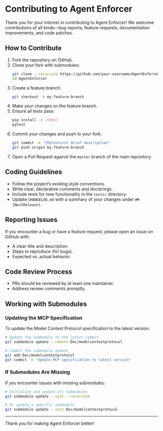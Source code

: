 # Contributing to Agent Enforcer

Thank you for your interest in contributing to Agent Enforcer! We welcome contributions of all kinds—bug reports, feature requests, documentation improvements, and code patches.

## How to Contribute

1. Fork the repository on GitHub.
2. Clone your fork with submodules:
    ```bash
    git clone --recursive https://github.com/your-username/AgentEnforcer.git
    cd AgentEnforcer
    ```
3. Create a feature branch:
    ```bash
    git checkout -b my-feature-branch
    ```
4. Make your changes on the feature branch.
5. Ensure all tests pass:
    ```bash
    pip install -e .[dev]
    pytest
    ```
6. Commit your changes and push to your fork:
    ```bash
    git commit -m "[MyFeature] Brief description"
    git push origin my-feature-branch
    ```
7. Open a Pull Request against the `master` branch of the main repository.

## Coding Guidelines

-   Follow the project’s existing style conventions.
-   Write clear, declarative comments and docstrings.
-   Include tests for new functionality in the `tests/` directory.
-   Update `CHANGELOG.md` with a summary of your changes under `## [NextRelease]`.

## Reporting Issues

If you encounter a bug or have a feature request, please open an issue on GitHub with:

-   A clear title and description.
-   Steps to reproduce (for bugs).
-   Expected vs. actual behavior.

## Code Review Process

-   PRs should be reviewed by at least one maintainer.
-   Address review comments promptly.

## Working with Submodules

### Updating the MCP Specification

To update the Model Context Protocol specification to the latest version:

```bash
# Update the submodule to the latest commit
git submodule update --remote Doc/modelcontextprotocol

# Commit the submodule update
git add Doc/modelcontextprotocol
git commit -m "Update MCP specification to latest version"
```

### If Submodules Are Missing

If you encounter issues with missing submodules:

```bash
# Initialize and update all submodules
git submodule update --init --recursive

# Or update a specific submodule
git submodule update --init Doc/modelcontextprotocol
```

---

Thank you for making Agent Enforcer better!
